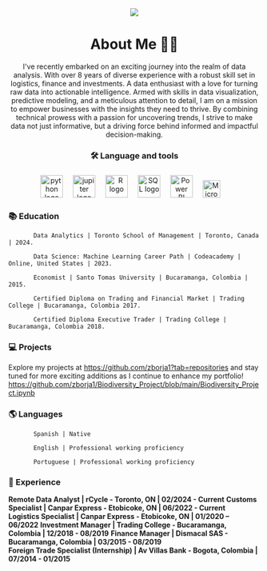 <div align="center">
  
<img src="https://github.com/zborja1/zborja1/assets/155580520/87f64cb6-a67b-4a9e-a286-0d2543f729c8">




# About Me 👩‍💻

I've recently embarked on an exciting journey into the realm of data analysis. 
With over 8 years of diverse experience with a robust skill set in logistics, finance and investments.
A data enthusiast with a love for turning raw data into actionable intelligence. Armed with skills in data visualization, predictive modeling, and a meticulous attention to detail, I am on a mission to empower businesses with the insights they need to thrive. By combining technical prowess with a passion for uncovering trends, I strive to make data not just informative, but a driving force behind informed and impactful decision-making.

### 🛠 Language and tools 

###


<img src="https://download.logo.wine/logo/Python_(programming_language)/Python_(programming_language)-Logo.wine.png" height="45" alt="python logo"  />
<img width="12" />

<img src="https://cdn.icon-icons.com/icons2/2699/PNG/512/jupyter_logo_icon_169453.png" height="45" alt="jupiter logo"  />
<img width="12" />

<img src="https://cdn4.iconfinder.com/data/icons/logos-and-brands/512/285_R_Project_logo-512.png" height="45" alt="R logo"  />
<img width="12" />

<img src="https://1000logos.net/wp-content/uploads/2020/08/MySQL-Logo.png" height="45" alt="SQL logo"  />
<img width="12" />

<img src="https://logohistory.net/wp-content/uploads/2023/05/Power-BI-Symbol.png" height="45" alt="Power BI logo"  />
<img width="12" />

<img src="https://encrypted-tbn0.gstatic.com/images?q=tbn:ANd9GcRKqbHZLagnQdkt_YzWUXPL-q0VLtt82o6J0Q&usqp=CAU" height="35" alt="Microsof logo"  />
<img width="12" />

</div>

### 📚 Education 

           Data Analytics | Toronto School of Management | Toronto, Canada | 2024.

           Data Science: Machine Learning Career Path | Codeacademy | Online, United States | 2023.
           
           Economist | Santo Tomas University | Bucaramanga, Colombia | 2015.

           Certified Diploma on Trading and Financial Market | Trading College | Bucaramanga, Colombia 2017.

           Certified Diploma Executive Trader | Trading College | Bucaramanga, Colombia 2018.
           
###

<h3 align="left">💻  Projects </h3>

Explore my projects at https://github.com/zborja1?tab=repositories and stay tuned for more exciting additions as I continue to enhance my portfolio!
https://github.com/zborja1/Biodiversity_Project/blob/main/Biodiversity_Project.ipynb



###

<h3 align="left">🌎 Languages </h3>

           Spanish | Native

           English | Professional working proficiency 	
           
           Portuguese | Professional working proficiency
           
###
<h3 align="left">📑 Experience </h3>

**Remote Data Analyst | rCycle - Toronto, ON | 02/2024 - Current**
**Customs Specialist | Canpar Express - Etobicoke, ON | 06/2022 - Current**  
**Logistics Specialist | Canpar Express - Etobicoke, ON | 01/2020 – 06/2022**
**Investment Manager | Trading College - Bucaramanga, Colombia | 12/2018 - 08/2019** 
**Finance Manager | Dismacal SAS - Bucaramanga, Colombia | 03/2015 - 08/2019**  
**Foreign Trade Specialist (Internship) | Av Villas Bank - Bogota, Colombia | 07/2014 - 01/2015**



